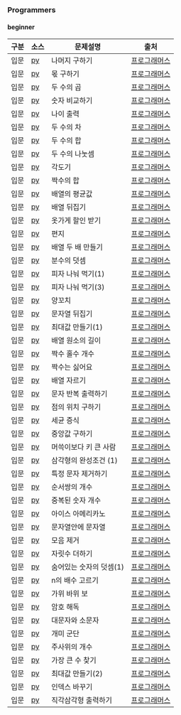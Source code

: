 ### Programmers
#### beginner
| 구분 | 소스 | 문제설명 | 출처 |
| -- | -- | -- | -- |
| 입문 | [py](./120810.py) | 나머지 구하기 | [프로그래머스](https://school.programmers.co.kr/learn/courses/30/lessons/120810)|
| 입문 | [py](./120805.py) | 몫 구하기 | [프로그래머스](https://school.programmers.co.kr/learn/courses/30/lessons/120805)|
| 입문 | [py](./120804.py) | 두 수의 곱 | [프로그래머스](https://school.programmers.co.kr/learn/courses/30/lessons/120804)|
| 입문 | [py](./120807.py) | 숫자 비교하기 | [프로그래머스](https://school.programmers.co.kr/learn/courses/30/lessons/120807)|
| 입문 | [py](./120820.py) | 나이 출력 | [프로그래머스](https://school.programmers.co.kr/learn/courses/30/lessons/120820)|
| 입문 | [py](./120803.py) | 두 수의 차 | [프로그래머스](https://school.programmers.co.kr/learn/courses/30/lessons/120803)|
| 입문 | [py](./120802.py) | 두 수의 합 | [프로그래머스](https://school.programmers.co.kr/learn/courses/30/lessons/120802)|
| 입문 | [py](./120806.py) | 두 수의 나눗셈 | [프로그래머스](https://school.programmers.co.kr/learn/courses/30/lessons/120806)|
| 입문 | [py](./120829.py) | 각도기 | [프로그래머스](https://school.programmers.co.kr/learn/courses/30/lessons/120829)|
| 입문 | [py](./120831.py) | 짝수의 합 | [프로그래머스](https://school.programmers.co.kr/learn/courses/30/lessons/120831)|
| 입문 | [py](./120817.py) | 배열의 평균값 | [프로그래머스](https://school.programmers.co.kr/learn/courses/30/lessons/120817)|
| 입문 | [py](./120821.py) | 배열 뒤집기 | [프로그래머스](https://school.programmers.co.kr/learn/courses/30/lessons/120821)|
| 입문 | [py](./120818.py) | 옷가게 할인 받기 | [프로그래머스](https://school.programmers.co.kr/learn/courses/30/lessons/120818)|
| 입문 | [py](./120898.py) | 편지 | [프로그래머스](https://school.programmers.co.kr/learn/courses/30/lessons/120898)|
| 입문 | [py](./120809.py) | 배열 두 배 만들기 | [프로그래머스](https://school.programmers.co.kr/learn/courses/30/lessons/120809)|
| 입문 | [py](./120808.py) | 분수의 덧셈 | [프로그래머스](https://school.programmers.co.kr/learn/courses/30/lessons/120808)|
| 입문 | [py](./120814.py) | 피자 나눠 먹기(1) | [프로그래머스](https://school.programmers.co.kr/learn/courses/30/lessons/120814)|
| 입문 | [py](./120816.py) | 피자 나눠 먹기(3) | [프로그래머스](https://school.programmers.co.kr/learn/courses/30/lessons/120816)|
| 입문 | [py](./120830.py) | 양꼬치 | [프로그래머스](https://school.programmers.co.kr/learn/courses/30/lessons/120830)|
| 입문 | [py](./120822.py) | 문자열 뒤집기 | [프로그래머스](https://school.programmers.co.kr/learn/courses/30/lessons/120822)|
| 입문 | [py](./120847.py) | 최대값 만들기(1) | [프로그래머스](https://school.programmers.co.kr/learn/courses/30/lessons/120847)|
| 입문 | [py](./120854.py) | 배열 원소의 길이 | [프로그래머스](https://school.programmers.co.kr/learn/courses/30/lessons/120854)|
| 입문 | [py](./120824.py) | 짝수 홀수 개수 | [프로그래머스](https://school.programmers.co.kr/learn/courses/30/lessons/120824)|
| 입문 | [py](./120813.py) | 짝수는 싫어요 | [프로그래머스](https://school.programmers.co.kr/learn/courses/30/lessons/120813)|
| 입문 | [py](./120813.py) | 배열 자르기 | [프로그래머스](https://school.programmers.co.kr/learn/courses/30/lessons/120833)|
| 입문 | [py](./120825.py) | 문자 반복 출력하기 | [프로그래머스](https://school.programmers.co.kr/learn/courses/30/lessons/120825)|
| 입문 | [py](./120841.py) | 점의 위치 구하기 | [프로그래머스](https://school.programmers.co.kr/learn/courses/30/lessons/120841)|
| 입문 | [py](./120910.py) | 세균 증식 | [프로그래머스](https://school.programmers.co.kr/learn/courses/30/lessons/120910)|
| 입문 | [py](./120811.py) | 중앙값 구하기 | [프로그래머스](https://school.programmers.co.kr/learn/courses/30/lessons/120811)|
| 입문 | [py](./120585.py) | 머쓱이보다 키 큰 사람 | [프로그래머스](https://school.programmers.co.kr/learn/courses/30/lessons/120585)|
| 입문 | [py](./120889.py) | 삼각형의 완성조건 (1) | [프로그래머스](https://school.programmers.co.kr/learn/courses/30/lessons/120889)|
| 입문 | [py](./120826.py) | 특정 문자 제거하기 | [프로그래머스](https://school.programmers.co.kr/learn/courses/30/lessons/120826)|
| 입문 | [py](./120836.py) | 순서쌍의 개수 | [프로그래머스](https://school.programmers.co.kr/learn/courses/30/lessons/120836)|
| 입문 | [py](./120583.py) | 중복된 숫자 개수 | [프로그래머스](https://school.programmers.co.kr/learn/courses/30/lessons/120583)|
| 입문 | [py](./120819.py) | 아이스 아메리카노 | [프로그래머스](https://school.programmers.co.kr/learn/courses/30/lessons/120819)|
| 입문 | [py](./120908.py) | 문자열안에 문자열 | [프로그래머스](https://school.programmers.co.kr/learn/courses/30/lessons/120908)|
| 입문 | [py](./120849.py) | 모음 제거 | [프로그래머스](https://school.programmers.co.kr/learn/courses/30/lessons/120849)|
| 입문 | [py](./120906.py) | 자릿수 더하기 | [프로그래머스](https://school.programmers.co.kr/learn/courses/30/lessons/120906)|
| 입문 | [py](./120851.py) | 숨어있는 숫자의 덧셈(1) | [프로그래머스](https://school.programmers.co.kr/learn/courses/30/lessons/120851)|
| 입문 | [py](./120905.py) | n의 배수 고르기 | [프로그래머스](https://school.programmers.co.kr/learn/courses/30/lessons/120905)|
| 입문 | [py](./120839.py) | 가위 바위 보 | [프로그래머스](https://school.programmers.co.kr/learn/courses/30/lessons/120839)|
| 입문 | [py](./120892.py) | 암호 해독 | [프로그래머스](https://school.programmers.co.kr/learn/courses/30/lessons/120892)|
| 입문 | [py](./120893.py) | 대문자와 소문자 | [프로그래머스](https://school.programmers.co.kr/learn/courses/30/lessons/120893)|
| 입문 | [py](./120837.py) | 개미 군단 | [프로그래머스](https://school.programmers.co.kr/learn/courses/30/lessons/120837)|
| 입문 | [py](./120845.py) | 주사위의 개수 | [프로그래머스](https://school.programmers.co.kr/learn/courses/30/lessons/120845)|
| 입문 | [py](./120899.py) | 가장 큰 수 찾기 | [프로그래머스](https://school.programmers.co.kr/learn/courses/30/lessons/120899)|
| 입문 | [py](./120862.py) | 최대값 만들기(2) | [프로그래머스](https://school.programmers.co.kr/learn/courses/30/lessons/120862)|
| 입문 | [py](./120895.py) | 인덱스 바꾸기 | [프로그래머스](https://school.programmers.co.kr/learn/courses/30/lessons/120895)|
| 입문 | [py](./120823.py) | 직각삼각형 출력하기 | [프로그래머스](https://school.programmers.co.kr/learn/courses/30/lessons/120823)|